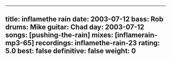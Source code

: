 
---
title: inflamethe rain
date: 2003-07-12
bass:	Rob
drums:	Mike
guitar:	Chad
day: 2003-07-12
songs: [pushing-the-rain]
mixes: [inflamerain-mp3-65]
recordings: inflamethe-rain-23
rating: 5.0
best: false
definitive: false
weight: 0
---
